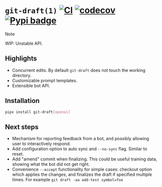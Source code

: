 # `git-draft(1)` [![CI](https://github.com/mtth/git-draft/actions/workflows/ci.yaml/badge.svg)](https://github.com/mtth/git-draft/actions/workflows/ci.yaml) [![codecov](https://codecov.io/gh/mtth/git-draft/graph/badge.svg?token=3OTKAI0FP6)](https://codecov.io/gh/mtth/git-draft) [![Pypi badge](https://badge.fury.io/py/git-draft.svg)](https://pypi.python.org/pypi/git-draft/)

> [!NOTE]
> WIP: Unstable API.


## Highlights

* Concurrent edits. By default `git-draft` does not touch the working directory.
* Customizable prompt templates.
* Extensible bot API.


## Installation

```sh
pipx install git-draft[openai]
```


## Next steps

* Mechanism for reporting feedback from a bot, and possibly allowing user to
  interactively respond.
* Add configuration option to auto sync and `--no-sync` flag. Similar to reset.
* Add "amend" commit when finalizing. This could be useful training data,
  showing what the bot did not get right.
* Convenience `--accept` functionality for simple cases: checkout option which
  applies the changes, and finalizes the draft if specified multiple times. For
  example `git draft -aa add-test symbol=foo`
